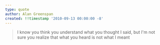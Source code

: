 ```yaml
---
type: quote
author: Alan Greenspan
created: !!timestamp '2010-09-13 00:00:00 -8'
---
```

> I know you think you understand what you thought I said, but I'm not sure you realize that what you heard is not what I meant
